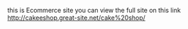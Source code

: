 this is Ecommerce site you can view the full site on this link  http://cakeeshop.great-site.net/cake%20shop/
